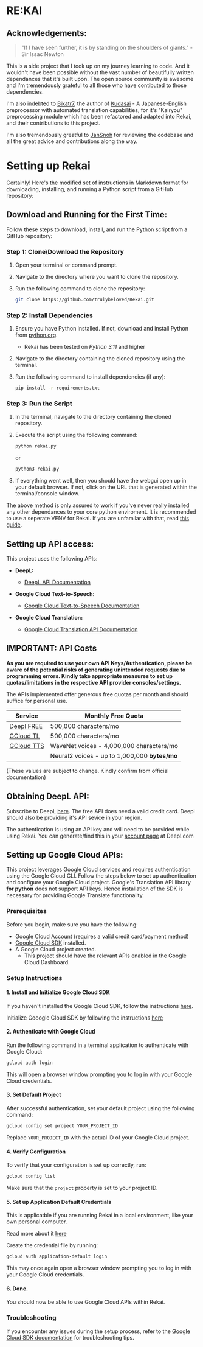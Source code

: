 # RE:KAI

## Acknowledgements:

> "If I have seen further, it is by standing on the shoulders of giants." - Sir Issac Newton

This is a side project that I took up on my journey learning to code. And it wouldn't have been possible without the vast number of beautifully written dependances that it's built upon. The open source community is awesome and I'm tremendously grateful to all those who have contibuted to those dependencies. 

I'm also indebted to [Bikatr7](https://github.com/Bikatr7), the author of [Kudasai](https://github.com/Bikatr7/Kudasai) - A Japanese-English preprocessor with automated translation capabilities, for it's "Kairyou" preprocessing module which has been refactored and adapted into Rekai, and their contributions to this project. 

I'm also tremendously greatful to [JanSnoh](https://github.com/JanSnoh) for reviewing the codebase and all the great advice and contributions along the way. 


# Setting up Rekai

Certainly! Here's the modified set of instructions in Markdown format for downloading, installing, and running a Python script from a GitHub repository:


## Download and Running for the First Time:

Follow these steps to download, install, and run the Python script from a GitHub repository:

### Step 1: Clone\Download the Repository

1. Open your terminal or command prompt.
2. Navigate to the directory where you want to clone the repository.
3. Run the following command to clone the repository:

   ```bash
   git clone https://github.com/trulybeloved/Rekai.git
   ```



### Step 2: Install Dependencies

1. Ensure you have Python installed. If not, download and install Python from [python.org](https://www.python.org/downloads/).
    - Rekai has been tested on *Python 3.11* and higher

2. Navigate to the directory containing the cloned repository using the terminal.
3. Run the following command to install dependencies (if any):

   ```bash
   pip install -r requirements.txt
   ```

### Step 3: Run the Script

1. In the terminal, navigate to the directory containing the cloned repository.
2. Execute the script using the following command:

   ```bash
   python rekai.py
   ```

   or

   ```bash
   python3 rekai.py
   ```

3. If everything went well, then you should have the webgui open up in your default browser. If not, click on the URL that is generated within the terminal/console window. 


The above method is only assured to work if you've never really installed any other dependances to your core python enviroment. It is recommended to use a seperate VENV for Rekai. If you are unfamilar with that, read [this guide](https://www.freecodecamp.org/news/how-to-setup-virtual-environments-in-python/). 




## Setting up API access:

This project uses the following APIs:

- **DeepL:**
  - [DeepL API Documentation](https://www.deepl.com/docs-api/)

- **Google Cloud Text-to-Speech:**
  - [Google Cloud Text-to-Speech Documentation](https://cloud.google.com/text-to-speech/docs)

- **Google Cloud Translation:**
  - [Google Cloud Translation API Documentation](https://cloud.google.com/translate/docs)

## IMPORTANT: API Costs

**As you are required to use your own API Keys/Authentication, please be aware of the potential risks of generating unintended requests due to programming errors. Kindly take appropriate measures to set up quotas/limitations in the respective API provider consoles/settings.**

The APIs implemented offer generous free quotas per month and should suffice for personal use. 


| Service          | Monthly Free Quota               |                              
|------------------|-----------------------------|
| [Deepl FREE](https://support.deepl.com/hc/en-us/articles/360021200939-DeepL-API-Free) | 500,000 characters/mo       |                                         
| [GCloud TL](https://cloud.google.com/translate/pricing) | 500,000 characters/mo       |                                         
| [GCloud TTS](https://cloud.google.com/text-to-speech/pricing) | WaveNet voices - 4,000,000 characters/mo |                                         
|                  | Neural2 voices - up to 1,000,000 **bytes/mo**  |        

(These values are subject to change. Kindly confirm from official documentation)

## Obtaining DeepL API:

Subscribe to DeepL [here](https://www.deepl.com/pro#developer). The free API does need a valid credit card. Deepl should also be providing it's API sevice in your region. 

The authentication is using an API key and will need to be provided while using Rekai. You can generate/find this in your [account page](https://www.deepl.com/your-account/summary) at Deepl.com

## Setting up Google Cloud APIs:

This project leverages Google Cloud services and requires authentication using the Google Cloud CLI. Follow the steps below to set up authentication and configure your Google Cloud project. Google's Translation API library **for python** does not support API keys. Hence installation of the SDK is necessary for providing Google Translate functionality. 

### Prerequisites


Before you begin, make sure you have the following:

- Google Cloud Account (requires a valid credit card/payment method)
- [Google Cloud SDK](https://cloud.google.com/sdk/docs/install) installed.
- A Google Cloud project created.
    - This project should have the relevant APIs enabled in the Google Cloud Dashboard. 

### Setup Instructions

#### 1. Install and Initialize Google Cloud SDK

If you haven't installed the Google Cloud SDK, follow the instructions [here](https://cloud.google.com/sdk/docs/install).

Initialize Gooogle Cloud SDK by following the instructions [here](https://cloud.google.com/sdk/docs/initializing)

#### 2. Authenticate with Google Cloud

Run the following command in a terminal application to authenticate with Google Cloud:

```bash
gcloud auth login
```

This will open a browser window prompting you to log in with your Google Cloud credentials.

#### 3. Set Default Project

After successful authentication, set your default project using the following command:

```bash
gcloud config set project YOUR_PROJECT_ID
```

Replace `YOUR_PROJECT_ID` with the actual ID of your Google Cloud project.

#### 4. Verify Configuration

To verify that your configuration is set up correctly, run:

```bash
gcloud config list
```

Make sure that the `project` property is set to your project ID.


#### 5. Set up Application Default Credentials

This is applicatble if you are running Rekai in a local environment, like your own personal computer.

Read more about it [here](https://cloud.google.com/docs/authentication/provide-credentials-adc#how-to)

Create the credential file by running:

```bash 
gcloud auth application-default login
```
This may once again open a browser window prompting you to log in with your Google Cloud credentials.

#### 6. Done. 

You should now be able to use Google Cloud APIs within Rekai.

### Troubleshooting

If you encounter any issues during the setup process, refer to the [Google Cloud SDK documentation](https://cloud.google.com/sdk/docs/troubleshooting) for troubleshooting tips.

